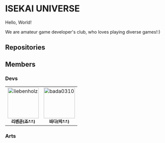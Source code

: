 # ISEKAI UNIVERSE
Hello, World!

We are amateur game developer's club, who loves playing diverse games!:)

## Repositories

## Members
### Devs
<table> <tr> 
  <td align="center"> <a href="https://github.com/liebenholz"> <img src="https://github.com/liebenholz.png" width="100px;" alt="liebenholz"/><br /> <sub><b>리벤쿤(조**)</b></sub> </a> </td> 
  <td align="center"> <a href="https://github.com/bada0310"> <img src="https://github.com/bada0310.png" width="100px;" alt="bada0310"/><br /> <sub><b>바다(박**)</b></sub> </a> </td>
</tr> </table>

### Arts


